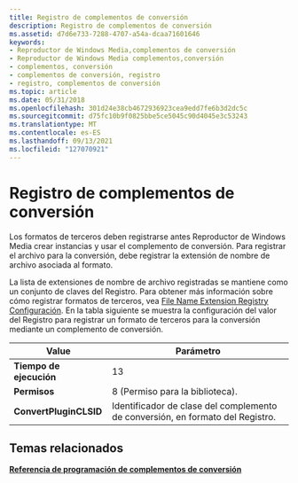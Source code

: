 ```yaml
---
title: Registro de complementos de conversión
description: Registro de complementos de conversión
ms.assetid: d7d6e733-7288-4707-a54a-dcaa71601646
keywords:
- Reproductor de Windows Media,complementos de conversión
- Reproductor de Windows Media complementos,conversión
- complementos, conversión
- complementos de conversión, registro
- registro, complementos de conversión
ms.topic: article
ms.date: 05/31/2018
ms.openlocfilehash: 301d24e38cb4672936923cea9edd7fe6b3d2dc5c
ms.sourcegitcommit: d75fc10b9f0825bbe5ce5045c90d4045e3c53243
ms.translationtype: MT
ms.contentlocale: es-ES
ms.lasthandoff: 09/13/2021
ms.locfileid: "127070921"
---
```

# <a name="registering-conversion-plug-ins"></a>Registro de complementos de conversión

Los formatos de terceros deben registrarse antes Reproductor de Windows Media crear instancias y usar el complemento de conversión. Para registrar el archivo para la conversión, debe registrar la extensión de nombre de archivo asociada al formato.

La lista de extensiones de nombre de archivo registradas se mantiene como un conjunto de claves del Registro. Para obtener más información sobre cómo registrar formatos de terceros, vea [File Name Extension Registry Configuración](file-name-extension-registry-settings.md). En la tabla siguiente se muestra la configuración del valor del Registro para registrar un formato de terceros para la conversión mediante un complemento de conversión.



| Value                  | Parámetro                                                     |
|------------------------|-------------------------------------------------------------|
| **Tiempo de ejecución**            | 13                                                          |
| **Permisos**        | 8 (Permiso para la biblioteca).                             |
| **ConvertPluginCLSID** | Identificador de clase del complemento de conversión, en formato del Registro. |



 

## <a name="related-topics"></a>Temas relacionados

<dl> <dt>

[**Referencia de programación de complementos de conversión**](conversion-plug-ins-programming-reference.md)
</dt> </dl>

 

 




